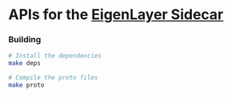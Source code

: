 # APIs for the [EigenLayer Sidecar](https://github.com/Layr-Labs/protocol-apis)


### Building

```bash
# Install the dependencies
make deps

# Compile the proto files
make proto
```
